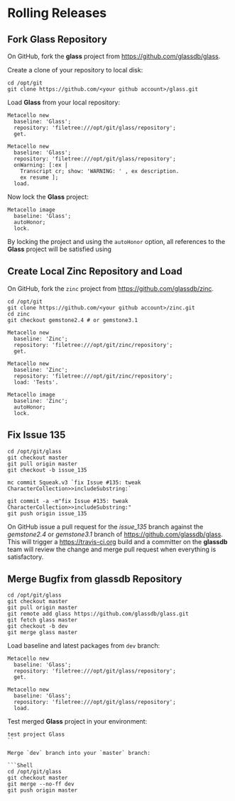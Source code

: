 # Rolling Releases

## Fork Glass Repository

On GitHub, fork the **glass** project from
https://github.com/glassdb/glass.

Create a clone of your repository to local disk:

```Shell
cd /opt/git
git clone https://github.com/<your github account>/glass.git
```

Load **Glass** from your local repository:

```Smalltalk
Metacello new
  baseline: 'Glass';
  repository: 'filetree:///opt/git/glass/repository';
  get.

Metacello new
  baseline: 'Glass';
  repository: 'filetree:///opt/git/glass/repository';
  onWarning: [:ex | 
    Transcript cr; show: 'WARNING: ' , ex description.
    ex resume ];
  load.
```

Now lock the **Glass** project:

```Smalltalk
Metacello image
  baseline: 'Glass';
  autoHonor;
  lock.
```

By locking the project and using the `autoHonor` option, all references
to the **Glass** project will be satisfied using 

## Create Local Zinc Repository and Load

On GitHub, fork the `zinc` project from https://github.com/glassdb/zinc.

```Shell
cd /opt/git
git clone https://github.com/<your github account>/zinc.git
cd zinc
git checkout gemstone2.4 # or gemstone3.1
```

```Smalltalk
Metacello new
  baseline: 'Zinc';
  repository: 'filetree:///opt/git/zinc/repository';
  get.

Metacello new
  baseline: 'Zinc';
  repository: 'filetree:///opt/git/zinc/repository';
  load: 'Tests'.

Metacello image
  baseline: 'Zinc';
  autoHonor;
  lock.
```

## Fix Issue 135

```Shell
cd /opt/git/glass
git checkout master
git pull origin master
git checkout -b issue_135
```

```
mc commit Squeak.v3 `fix Issue #135: tweak CharacterCollection>>includeSubstring:`
```

```Shell
git commit -a -m"fix Issue #135: tweak CharacterCollection>>includeSubstring:"
git push origin issue_135
```

On GitHub issue a pull request for the *issue_135* branch against the *gemstone2.4* or *gemstone3.1* branch of 
https://github.com/glassdb/glass. This will trigger a https://travis-ci.org build and a committer on the **glassdb** 
team will review the change and merge pull request when everything is
satisfactory.

## Merge Bugfix from glassdb Repository

```Shell
cd /opt/git/glass
git checkout master
git pull origin master
git remote add glass https://github.com/glassdb/glass.git
git fetch glass master
git checkout -b dev
git merge glass master
```

Load baseline and latest packages from `dev` branch:

```Smalltalk
Metacello new
  baseline: 'Glass';
  repository: 'filetree:///opt/git/glass/repository';
  get.

Metacello new
  baseline: 'Glass';
  repository: 'filetree:///opt/git/glass/repository';
  load.
```

Test merged **Glass** project in your environment:

```Shell
test project Glass
``

Merge `dev` branch into your `master` branch:

```Shell
cd /opt/git/glass
git checkout master
git merge --no-ff dev
git push origin master
```

